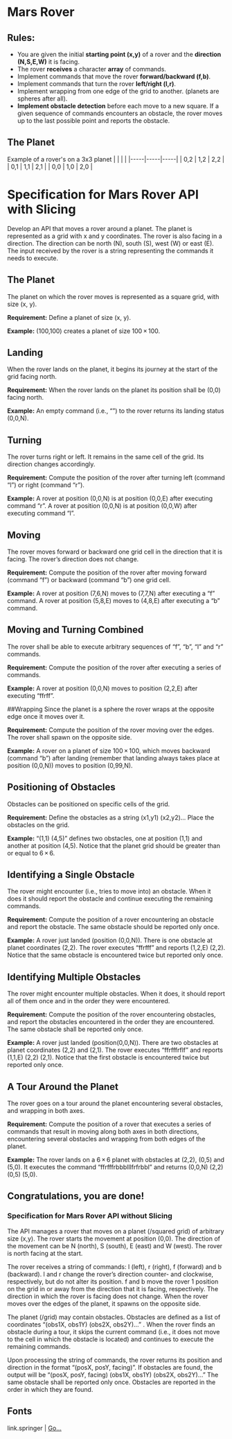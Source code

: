 # Mars Rover

## Rules:

- You are given the initial **starting point (x,y)** of a rover and the **direction (N,S,E,W)** it is facing.
- The rover **receives** a character **array** of commands.
- Implement commands that move the rover **forward/backward (f,b)**.
- Implement commands that turn the rover **left/right (l,r)**.
- Implement wrapping from one edge of the grid to another. (planets are spheres after all).
- **Implement obstacle detection** before each move to a new square. If a given sequence of commands encounters an obstacle, the rover moves up to the last possible point and reports the obstacle.


## The Planet

Example of a rover's on a 3x3 planet
|     |     |     |
|-----|-----|-----|
| 0,2 | 1,2 | 2,2 |  
| 0,1 | 1,1 | 2,1 | 
| 0,0 | 1,0 | 2,0 | 

# Specification for Mars Rover API with Slicing
Develop an API that moves a rover around a planet. The planet is represented as a grid with x and y coordinates. The rover is also facing in a direction. The direction can be north (N), south (S), west (W) or east (E). The input received by the rover is a string representing the commands it needs to execute.

## The Planet
The planet on which the rover moves is represented as a square grid, with size (x, y).

**Requirement:** Define a planet of size (x, y).

**Example:** (100,100) creates a planet of size 100 × 100.

## Landing
When the rover lands on the planet, it begins its journey at the start of the grid facing north.

**Requirement:** When the rover lands on the planet its position shall be (0,0) facing north.

**Example:** An empty command (i.e., “”) to the rover returns its landing status (0,0,N).

## Turning
The rover turns right or left. It remains in the same cell of the grid. Its direction changes accordingly.

**Requirement:** Compute the position of the rover after turning left (command “l”) or right (command “r”).

**Example:** A rover at position (0,0,N) is at position (0,0,E) after executing command “r”. A rover at position (0,0,N) is at position (0,0,W) after executing command “l”.

## Moving
The rover moves forward or backward one grid cell in the direction that it is facing. The rover’s direction does not change.

**Requirement:** Compute the position of the rover after moving forward (command “f”) or backward (command “b”) one grid cell.

**Example:** A rover at position (7,6,N) moves to (7,7,N) after executing a “f” command. A rover at position (5,8,E) moves to (4,8,E) after executing a “b” command.

## Moving and Turning Combined
The rover shall be able to execute arbitrary sequences of “f”, “b”, “l” and “r” commands.

**Requirement:** Compute the position of the rover after executing a series of commands.

**Example:** A rover at position (0,0,N) moves to position (2,2,E) after executing “ffrff”.

##Wrapping
Since the planet is a sphere the rover wraps at the opposite edge once it moves over it.

**Requirement:** Compute the position of the rover moving over the edges. The rover shall spawn on the opposite side.

**Example:** A rover on a planet of size 100 × 100, which moves backward (command “b”) after landing (remember that landing always takes place at position (0,0,N)) moves to position (0,99,N).

## Positioning of Obstacles
Obstacles can be positioned on specific cells of the grid.

**Requirement:** Define the obstacles as a string (x1,y1) (x2,y2)… Place the obstacles on the grid.

**Example:** “(1,1) (4,5)” defines two obstacles, one at position (1,1) and another at position (4,5). Notice that the planet grid should be greater than or equal to 6 × 6.

## Identifying a Single Obstacle
The rover might encounter (i.e., tries to move into) an obstacle. When it does it should report the obstacle and continue executing the remaining commands.

**Requirement:** Compute the position of a rover encountering an obstacle and report the obstacle. The same obstacle should be reported only once.

**Example:** A rover just landed (position (0,0,N)). There is one obstacle at planet coordinates (2,2). The rover executes “ffrfff” and reports (1,2,E) (2,2). Notice that the same obstacle is encountered twice but reported only once.

## Identifying Multiple Obstacles
The rover might encounter multiple obstacles. When it does, it should report all of them once and in the order they were encountered.

**Requirement:** Compute the position of the rover encountering obstacles, and report the obstacles encountered in the order they are encountered. The same obstacle shall be reported only once.

**Example:** A rover just landed (position(0,0,N)). There are two obstacles at planet coordinates (2,2) and (2,1). The rover executes “ffrfffrflf” and reports (1,1,E) (2,2) (2,1). Notice that the first obstacle is encountered twice but reported only once.

## A Tour Around the Planet
The rover goes on a tour around the planet encountering several obstacles, and wrapping in both axes.

**Requirement:** Compute the position of a rover that executes a series of commands that result in moving along both axes in both directions, encountering several obstacles and wrapping from both edges of the planet.

**Example:** The rover lands on a 6 × 6 planet with obstacles at (2,2), (0,5) and (5,0). It executes the command “ffrfffrbbblllfrfrbbl” and returns (0,0,N) (2,2) (0,5) (5,0).

## Congratulations, you are done!

### Specification for Mars Rover API without Slicing
The API manages a rover that moves on a planet (/squared grid) of arbitrary size (x,y). The rover starts the movement at position (0,0). The direction of the movement can be N (north), S (south), E (east) and W (west). The rover is north facing at the start.

The rover receives a string of commands: l (left), r (right), f (forward) and b (backward). l and r change the rover’s direction counter- and clockwise, respectively, but do not alter its position. f and b move the rover 1 position on the grid in or away from the direction that it is facing, respectively. The direction in which the rover is facing does not change. When the rover moves over the edges of the planet, it spawns on the opposite side.

The planet (/grid) may contain obstacles. Obstacles are defined as a list of coordinates “(obs1X, obs1Y) (obs2X, obs2Y)…” . When the rover finds an obstacle during a tour, it skips the current command (i.e., it does not move to the cell in which the obstacle is located) and continues to execute the remaining commands.

Upon processing the string of commands, the rover returns its position and direction in the format “(posX, posY, facing)”. If obstacles are found, the output will be “(posX, posY, facing) (obs1X, obs1Y) (obs2X, obs2Y)…” The same obstacle shall be reported only once. Obstacles are reported in the order in which they are found.


## Fonts
link.springer | [Go...](https://link.springer.com/article/10.1007/s10664-016-9471-3)